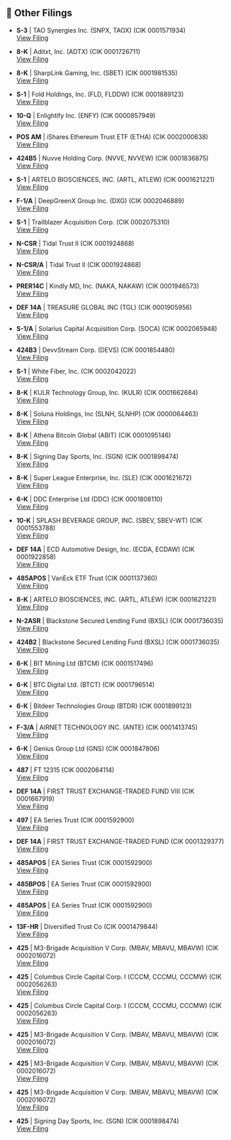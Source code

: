 ## 📁 Other Filings

- **S-3** | TAO Synergies Inc.  (SNPX, TAOX)  (CIK 0001571934)  
  [View Filing](https://www.sec.gov/Archives/edgar/data/1571934/000110465925067442/0001104659-25-067442-index.htm)

- **8-K** | Aditxt, Inc.  (ADTX)  (CIK 0001726711)  
  [View Filing](https://www.sec.gov/Archives/edgar/data/1726711/000121390025062807/0001213900-25-062807-index.htm)

- **8-K** | SharpLink Gaming, Inc.  (SBET)  (CIK 0001981535)  
  [View Filing](https://www.sec.gov/Archives/edgar/data/1981535/000164117225018680/0001641172-25-018680-index.htm)

- **S-1** | Fold Holdings, Inc.  (FLD, FLDDW)  (CIK 0001889123)  
  [View Filing](https://www.sec.gov/Archives/edgar/data/1889123/000121390025062935/0001213900-25-062935-index.htm)

- **10-Q** | Enlightify Inc.  (ENFY)  (CIK 0000857949)  
  [View Filing](https://www.sec.gov/Archives/edgar/data/857949/000121390025062850/0001213900-25-062850-index.htm)

- **POS AM** | iShares Ethereum Trust ETF  (ETHA)  (CIK 0002000638)  
  [View Filing](https://www.sec.gov/Archives/edgar/data/2000638/000143774925022593/0001437749-25-022593-index.htm)

- **424B5** | Nuvve Holding Corp.  (NVVE, NVVEW)  (CIK 0001836875)  
  [View Filing](https://www.sec.gov/Archives/edgar/data/1836875/000121390025062793/0001213900-25-062793-index.htm)

- **S-1** | ARTELO BIOSCIENCES, INC.  (ARTL, ATLEW)  (CIK 0001621221)  
  [View Filing](https://www.sec.gov/Archives/edgar/data/1621221/000164033425001190/0001640334-25-001190-index.htm)

- **F-1/A** | DeepGreenX Group Inc.  (DXG)  (CIK 0002046889)  
  [View Filing](https://www.sec.gov/Archives/edgar/data/2046889/000121390025063221/0001213900-25-063221-index.htm)

- **S-1** | Trailblazer Acquisition Corp.  (CIK 0002075310)  
  [View Filing](https://www.sec.gov/Archives/edgar/data/2075310/000121390025063342/0001213900-25-063342-index.htm)

- **N-CSR** | Tidal Trust II  (CIK 0001924868)  
  [View Filing](https://www.sec.gov/Archives/edgar/data/1924868/000199937125008964/0001999371-25-008964-index.htm)

- **N-CSR/A** | Tidal Trust II  (CIK 0001924868)  
  [View Filing](https://www.sec.gov/Archives/edgar/data/1924868/000199937125009033/0001999371-25-009033-index.htm)

- **PRER14C** | Kindly MD, Inc.  (NAKA, NAKAW)  (CIK 0001946573)  
  [View Filing](https://www.sec.gov/Archives/edgar/data/1946573/000121390025063035/0001213900-25-063035-index.htm)

- **DEF 14A** | TREASURE GLOBAL INC  (TGL)  (CIK 0001905956)  
  [View Filing](https://www.sec.gov/Archives/edgar/data/1905956/000121390025062544/0001213900-25-062544-index.htm)

- **S-1/A** | Solarius Capital Acquisition Corp.  (SOCA)  (CIK 0002065948)  
  [View Filing](https://www.sec.gov/Archives/edgar/data/2065948/000118518525000754/0001185185-25-000754-index.htm)

- **424B3** | DevvStream Corp.  (DEVS)  (CIK 0001854480)  
  [View Filing](https://www.sec.gov/Archives/edgar/data/1854480/000114036125025668/0001140361-25-025668-index.htm)

- **S-1** | White Fiber, Inc.  (CIK 0002042022)  
  [View Filing](https://www.sec.gov/Archives/edgar/data/2042022/000121390025063338/0001213900-25-063338-index.htm)

- **8-K** | KULR Technology Group, Inc.  (KULR)  (CIK 0001662684)  
  [View Filing](https://www.sec.gov/Archives/edgar/data/1662684/000110465925066854/0001104659-25-066854-index.htm)

- **8-K** | Soluna Holdings, Inc  (SLNH, SLNHP)  (CIK 0000064463)  
  [View Filing](https://www.sec.gov/Archives/edgar/data/64463/000164117225018517/0001641172-25-018517-index.htm)

- **8-K** | Athena Bitcoin Global  (ABIT)  (CIK 0001095146)  
  [View Filing](https://www.sec.gov/Archives/edgar/data/1095146/000168316825005005/0001683168-25-005005-index.htm)

- **8-K** | Signing Day Sports, Inc.  (SGN)  (CIK 0001898474)  
  [View Filing](https://www.sec.gov/Archives/edgar/data/1898474/000121390025062941/0001213900-25-062941-index.htm)

- **8-K** | Super League Enterprise, Inc.  (SLE)  (CIK 0001621672)  
  [View Filing](https://www.sec.gov/Archives/edgar/data/1621672/000143774925022594/0001437749-25-022594-index.htm)

- **6-K** | DDC Enterprise Ltd  (DDC)  (CIK 0001808110)  
  [View Filing](https://www.sec.gov/Archives/edgar/data/1808110/000121390025063293/0001213900-25-063293-index.htm)

- **10-K** | SPLASH BEVERAGE GROUP, INC.  (SBEV, SBEV-WT)  (CIK 0001553788)  
  [View Filing](https://www.sec.gov/Archives/edgar/data/1553788/000173112225000964/0001731122-25-000964-index.htm)

- **DEF 14A** | ECD Automotive Design, Inc.  (ECDA, ECDAW)  (CIK 0001922858)  
  [View Filing](https://www.sec.gov/Archives/edgar/data/1922858/000121390025062569/0001213900-25-062569-index.htm)

- **485APOS** | VanEck ETF Trust  (CIK 0001137360)  
  [View Filing](https://www.sec.gov/Archives/edgar/data/1137360/000113736025000404/0001137360-25-000404-index.htm)

- **8-K** | ARTELO BIOSCIENCES, INC.  (ARTL, ATLEW)  (CIK 0001621221)  
  [View Filing](https://www.sec.gov/Archives/edgar/data/1621221/000164033425001184/0001640334-25-001184-index.htm)

- **N-2ASR** | Blackstone Secured Lending Fund  (BXSL)  (CIK 0001736035)  
  [View Filing](https://www.sec.gov/Archives/edgar/data/1736035/000121390025063269/0001213900-25-063269-index.htm)

- **424B2** | Blackstone Secured Lending Fund  (BXSL)  (CIK 0001736035)  
  [View Filing](https://www.sec.gov/Archives/edgar/data/1736035/000121390025063323/0001213900-25-063323-index.htm)

- **6-K** | BIT Mining Ltd  (BTCM)  (CIK 0001517496)  
  [View Filing](https://www.sec.gov/Archives/edgar/data/1517496/000110465925066817/0001104659-25-066817-index.htm)

- **6-K** | BTC Digital Ltd.  (BTCT)  (CIK 0001796514)  
  [View Filing](https://www.sec.gov/Archives/edgar/data/1796514/000121390025063244/0001213900-25-063244-index.htm)

- **6-K** | Bitdeer Technologies Group  (BTDR)  (CIK 0001899123)  
  [View Filing](https://www.sec.gov/Archives/edgar/data/1899123/000121390025062520/0001213900-25-062520-index.htm)

- **F-3/A** | AIRNET TECHNOLOGY INC.  (ANTE)  (CIK 0001413745)  
  [View Filing](https://www.sec.gov/Archives/edgar/data/1413745/000121390025063112/0001213900-25-063112-index.htm)

- **6-K** | Genius Group Ltd  (GNS)  (CIK 0001847806)  
  [View Filing](https://www.sec.gov/Archives/edgar/data/1847806/000164117225018522/0001641172-25-018522-index.htm)

- **487** | FT 12315  (CIK 0002064114)  
  [View Filing](https://www.sec.gov/Archives/edgar/data/2064114/000144554625004670/0001445546-25-004670-index.htm)

- **DEF 14A** | FIRST TRUST EXCHANGE-TRADED FUND VIII  (CIK 0001667919)  
  [View Filing](https://www.sec.gov/Archives/edgar/data/1667919/000144554625004723/0001445546-25-004723-index.htm)

- **497** | EA Series Trust  (CIK 0001592900)  
  [View Filing](https://www.sec.gov/Archives/edgar/data/1592900/000159290025001782/0001592900-25-001782-index.htm)

- **DEF 14A** | FIRST TRUST EXCHANGE-TRADED FUND  (CIK 0001329377)  
  [View Filing](https://www.sec.gov/Archives/edgar/data/1329377/000144554625004691/0001445546-25-004691-index.htm)

- **485APOS** | EA Series Trust  (CIK 0001592900)  
  [View Filing](https://www.sec.gov/Archives/edgar/data/1592900/000159290025001777/0001592900-25-001777-index.htm)

- **485BPOS** | EA Series Trust  (CIK 0001592900)  
  [View Filing](https://www.sec.gov/Archives/edgar/data/1592900/000159290025001795/0001592900-25-001795-index.htm)

- **485APOS** | EA Series Trust  (CIK 0001592900)  
  [View Filing](https://www.sec.gov/Archives/edgar/data/1592900/000159290025001793/0001592900-25-001793-index.htm)

- **13F-HR** | Diversified Trust Co  (CIK 0001479844)  
  [View Filing](https://www.sec.gov/Archives/edgar/data/1479844/000147984425000008/0001479844-25-000008-index.htm)

- **425** | M3-Brigade Acquisition V Corp.  (MBAV, MBAVU, MBAVW)  (CIK 0002016072)  
  [View Filing](https://www.sec.gov/Archives/edgar/data/2016072/000121390025062862/0001213900-25-062862-index.htm)

- **425** | Columbus Circle Capital Corp. I  (CCCM, CCCMU, CCCMW)  (CIK 0002056263)  
  [View Filing](https://www.sec.gov/Archives/edgar/data/2056263/000121390025062927/0001213900-25-062927-index.htm)

- **425** | Columbus Circle Capital Corp. I  (CCCM, CCCMU, CCCMW)  (CIK 0002056263)  
  [View Filing](https://www.sec.gov/Archives/edgar/data/2056263/000121390025062473/0001213900-25-062473-index.htm)

- **425** | M3-Brigade Acquisition V Corp.  (MBAV, MBAVU, MBAVW)  (CIK 0002016072)  
  [View Filing](https://www.sec.gov/Archives/edgar/data/2016072/000121390025062460/0001213900-25-062460-index.htm)

- **425** | M3-Brigade Acquisition V Corp.  (MBAV, MBAVU, MBAVW)  (CIK 0002016072)  
  [View Filing](https://www.sec.gov/Archives/edgar/data/2016072/000121390025062882/0001213900-25-062882-index.htm)

- **425** | M3-Brigade Acquisition V Corp.  (MBAV, MBAVU, MBAVW)  (CIK 0002016072)  
  [View Filing](https://www.sec.gov/Archives/edgar/data/2016072/000121390025062459/0001213900-25-062459-index.htm)

- **425** | Signing Day Sports, Inc.  (SGN)  (CIK 0001898474)  
  [View Filing](https://www.sec.gov/Archives/edgar/data/1898474/000121390025062943/0001213900-25-062943-index.htm)

